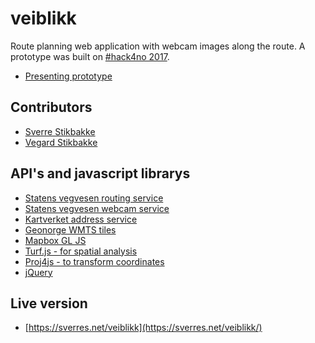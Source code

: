 # veiblikk

Route planning web application with webcam images along the route.
A prototype was built on [#hack4no 2017](http://www.hack4.no/).

- [Presenting prototype](https://www.flickr.com/photos/statenskartverk/38011135581/in/album-72157688079862294/)

## Contributors

- [Sverre Stikbakke](https://github.com/sverres)
- [Vegard Stikbakke](https://github.com/vegarsti)

## API's and javascript librarys

- [Statens vegvesen routing service](https://data.norge.no/data/statens-vegvesen/api-ruteplantjeneste-bil)
- [Statens vegvesen webcam service](https://data.norge.no/data/statens-vegvesen/trafikkinformasjon-p%C3%A5-datex-format)
- [Kartverket address service](https://www.kartverket.no/data/stedsnavnsok/)
- [Geonorge WMTS tiles](https://kartkatalog.geonorge.no/metadata/uuid/758607fa-45d2-41b1-b8fe-fc7a2c5bcd8d)
- [Mapbox GL JS](https://www.mapbox.com/mapbox-gl-js/api/)
- [Turf.js - for spatial analysis](https://github.com/Turfjs/turf)
- [Proj4js - to transform coordinates](http://proj4js.org/)
- [jQuery](https://jquery.com/)

## Live version

- [https://sverres.net/veiblikk](https://sverres.net/veiblikk/)

